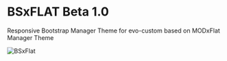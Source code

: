 # BSxFLAT Beta 1.0

Responsive Bootstrap Manager Theme for evo-custom
based on MODxFlat Manager Theme

![BSxFlat](https://raw.githubusercontent.com/Nicola1971/BSxFLAT/master/theme-screenshot.jpg)

